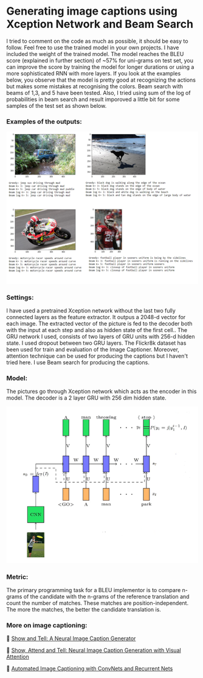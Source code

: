 # Generating image captions using Xception Network and Beam Search

I tried to comment on the code as much as possible, it should be easy to follow. Feel free to use the trained model in your own projects. I have included the weight of the trained model. The model reaches the BLEU score (explained in further section) of ~57% for uni-grams on test set, you can improve the score by training the model for longer durations or using a more sophisticated RNN with more layers. If you look at the examples below, you observe that the model is pretty good at recognizing the actions but makes some mistakes at recognising the colors. Beam search with beams of 1,3, and 5 have been tested. Also, I tried using sum of the log of probabilities in beam search and result imporoved a little bit for some samples of the test set as shown below.

### Examples of the outputs:

![](results_modelv2.png)

### Settings:

I have used a pretrained Xception network without the last two fully connected layers as the feature extractor. It outpus a 2048-d vector for each image. The extracted vector of the picture is fed to the decoder both with the input at each step and also as hidden state of the first cell.. The GRU network I used, consists of two layers of GRU units with 256-d hidden state. I used dropout between two GRU layers. The Flickr8k dataset has been used for train and evaluation of the Image Captioner. Moreover, attention technique can be used for producing the captions but I haven't tried here. I use Beam search for producing the captions.

### Model: 

The pictures go through Xception network which acts as the encoder in this model.  The decoder is a 2 layer GRU with 256 dim hidden state.

![](model_v2.png)

### Metric:

The primary programming task for a BLEU implementor is to compare n-grams of the candidate with the n-grams of the reference translation and count the number of matches. These matches are position-independent. The more the matches, the better the candidate translation is.

### More on image captioning:

:notebook: [Show and Tell: A Neural Image Caption Generator](https://arxiv.org/abs/1411.4555)

:notebook: [Show, Attend and Tell: Neural Image Caption Generation with Visual Attention](https://arxiv.org/abs/1502.03044)

:notebook: [Automated Image Captioning with ConvNets and Recurrent Nets](https://cs.stanford.edu/people/karpathy/sfmltalk.pdf)
